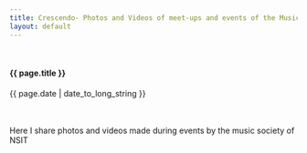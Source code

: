```yaml
---
title: Crescendo- Photos and Videos of meet-ups and events of the Music Society
layout: default
---
```

<br>

<h4>{{ page.title }}</h4>
  


<p class="muted">{{ page.date | date_to_long_string }}</p>
<br><br>
Here I share photos and videos made during events by the music society of NSIT